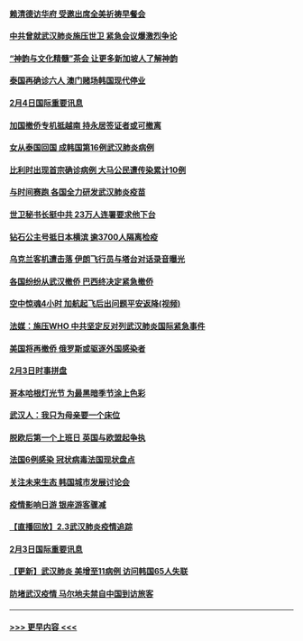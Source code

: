 #### [赖清德访华府  受邀出席全美祈祷早餐会](../pages/prog202/a102769350.md?t=02050601) 
#### [中共曾就武汉肺炎施压世卫 紧急会议爆激烈争论](../pages/prog202/a102769312.md?t=02050601) 
#### [“神韵与文化精髓”茶会 让更多新加坡人了解神韵](../pages/prog202/a102769286.md?t=02050601) 
#### [泰国再确诊六人 澳门赌场韩国现代停业](../pages/prog202/a102769239.md?t=02050601) 
#### [2月4日国际重要讯息](../pages/prog202/a102768884.md?t=02050601) 
#### [加国撤侨专机抵越南 持永居签证者或可撤离](../pages/prog202/a102768877.md?t=02050601) 
#### [女从泰国回国 成韩国第16例武汉肺炎病例](../pages/prog202/a102768669.md?t=02050601) 
#### [比利时出现首宗确诊病例 大马公民遭传染累计10例](../pages/prog202/a102768824.md?t=02050601) 
#### [与时间赛跑 各国全力研发武汉肺炎疫苗](../pages/prog202/a102768738.md?t=02050601) 
#### [世卫秘书长挺中共 23万人连署要求他下台](../pages/prog202/a102768717.md?t=02050601) 
#### [钻石公主号抵日本横滨 逾3700人隔离检疫](../pages/prog202/a102768714.md?t=02050601) 
#### [乌克兰客机遭击落 伊朗飞行员与塔台对话录音曝光](../pages/prog202/a102768645.md?t=02050601) 
#### [各国纷纷从武汉撤侨 巴西终决定紧急撤侨](../pages/prog202/a102768630.md?t=02050601) 
#### [空中惊魂4小时 加航起飞后出问题平安返降(视频)](../pages/prog202/a102768601.md?t=02050601) 
#### [法媒：施压WHO 中共坚定反对列武汉肺炎国际紧急事件](../pages/prog202/a102768584.md?t=02050601) 
#### [美国将再撤侨 俄罗斯或驱逐外国感染者](../pages/prog202/a102768247.md?t=02050601) 
#### [2月3日时事拼盘](../pages/prog202/a102768402.md?t=02050601) 
#### [哥本哈根灯光节 为最黑暗季节涂上色彩](../pages/prog202/a102768369.md?t=02050601) 
#### [武汉人：我只为母亲要一个床位](../pages/prog202/a102768250.md?t=02050601) 
#### [脱欧后第一个上班日 英国与欧盟起争执](../pages/prog202/a102768252.md?t=02050601) 
#### [法国6例感染 冠状病毒法国现状盘点](../pages/prog202/a102768157.md?t=02050601) 
#### [关注未来生态 韩国城市发展讨论会](../pages/prog202/a102768153.md?t=02050601) 
#### [疫情影响日游 银座游客骤减](../pages/prog202/a102768160.md?t=02050601) 
#### [【直播回放】2.3武汉肺炎疫情追踪](../pages/prog202/a102768128.md?t=02050601) 
#### [2月3日国际重要讯息](../pages/prog202/a102767896.md?t=02050601) 
#### [【更新】武汉肺炎 美增至11病例 访问韩国65人失联](../pages/prog202/a102758911.md?t=02050601) 
#### [防堵武汉疫情 马尔地夫禁自中国到访旅客](../pages/prog202/a102767847.md?t=02050601) 

----
#### [ >>> 更早内容 <<< ](../indexes/prog202-earlier.md)
